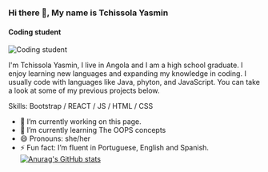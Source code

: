 ### Hi there 👋, My name is Tchissola Yasmin
#### Coding student
![Coding student]([https://www.canva.com/design/DAGLaKB3Au8/Awd2KoiWzKgYDPHMS4ZAjA/view?utm_content=DAGLaKB3Au8&utm_campaign=designshare&utm_medium=link&utm_source=editor](https://github.com/Tchissolayasmin-2007/Tchissolayasmin-2007/blob/main/Tchissola%20Yasmin.jpg))

I'm Tchissola Yasmin, I live in Angola and I am a high school graduate. I enjoy learning new languages and expanding my knowledge in coding. I usually code with languages like Java, phyton, and JavaScript. You can take a look at some of my previous projects below.

Skills: Bootstrap / REACT / JS / HTML / CSS

- 🔭 I’m currently working on this page. 
- 🌱 I’m currently learning The OOPS concepts 
- 😄 Pronouns: she/her 
- ⚡ Fun fact: I’m fluent in Portuguese, English and Spanish. 
[![Anurag's GitHub stats](https://github-readme-stats.vercel.app/api?username=Tchissolayasmin-2007)](https://github.com/anuraghazra/github-readme-stats)

